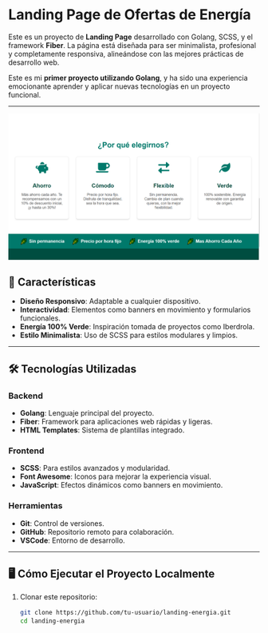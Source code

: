 # Landing Page de Ofertas de Energía

Este es un proyecto de **Landing Page** desarrollado con Golang, SCSS, y el framework **Fiber**. La página está diseñada para ser minimalista, profesional y completamente responsiva, alineándose con las mejores prácticas de desarrollo web.

Este es mi **primer proyecto utilizando Golang**, y ha sido una experiencia emocionante aprender y aplicar nuevas tecnologías en un proyecto funcional.

---

![Imagen del Proyecto](https://github.com/roxanatera/landing-energy/blob/main/static/images/banner.png)


## 🚀 Características

- **Diseño Responsivo**: Adaptable a cualquier dispositivo.
- **Interactividad**: Elementos como banners en movimiento y formularios funcionales.
- **Energía 100% Verde**: Inspiración tomada de proyectos como Iberdrola.
- **Estilo Minimalista**: Uso de SCSS para estilos modulares y limpios.

---

## 🛠️ Tecnologías Utilizadas

### Backend
- **Golang**: Lenguaje principal del proyecto.
- **Fiber**: Framework para aplicaciones web rápidas y ligeras.
- **HTML Templates**: Sistema de plantillas integrado.

### Frontend
- **SCSS**: Para estilos avanzados y modularidad.
- **Font Awesome**: Iconos para mejorar la experiencia visual.
- **JavaScript**: Efectos dinámicos como banners en movimiento.

### Herramientas
- **Git**: Control de versiones.
- **GitHub**: Repositorio remoto para colaboración.
- **VSCode**: Entorno de desarrollo.

---

## 🖥️ Cómo Ejecutar el Proyecto Localmente

1. Clonar este repositorio:
   ```bash
   git clone https://github.com/tu-usuario/landing-energia.git
   cd landing-energia

